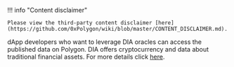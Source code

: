 !!! info "Content disclaimer"

    Please view the third-party content disclaimer [here](https://github.com/0xPolygon/wiki/blob/master/CONTENT_DISCLAIMER.md).

dApp developers who want to leverage DIA oracles can access the published data on Polygon. DIA offers cryptocurrency and data about traditional financial assets. For more details click [here](https://github.com/diadata-org/diadata/blob/master/documentation/oracle-documentation/matic.md).
